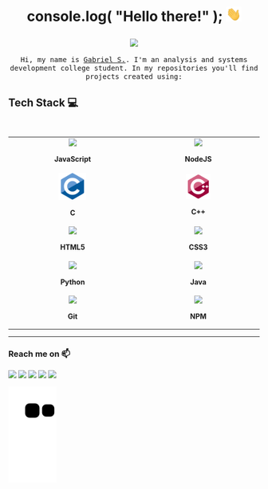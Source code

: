 
 # <p align="center"> console.log( "Hello there!" ); <img src="https://raw.githubusercontent.com/parth-27/parth-27/master/Hi.gif" width="30px"></p>

<p align="center"><img width=50% src="https://media2.giphy.com/media/jM4NGpvx6jZmW93hcZ/giphy.gif?cid=ecf05e47qxppgplgsjmq0kxhk26viej2twmn9stiw4sf7kse&rid=giphy.gif&ct=g"></p>


<p align="center"><samp>Hi, my name is <a href="https://github.com/santosgabrieldev" target="_blank">Gabriel S.</a>. I'm an analysis and systems development college student. In my repositories you'll find projects created using:</samp></p>

## Tech Stack :computer:

<br>
<table>
<tbody>
 <tr>
<td align="center" width="500px">
<img height=65px src="https://img.icons8.com/color/2x/javascript.png"> 
<p><b>JavaScript<b></p>
</td>

<td align="center" width="500px">
<img height=75px src="https://img.icons8.com/color/2x/nodejs.png"> 
<p><b>NodeJS<b></p>
</td>
</tr>

<tr>
<td align="center">
<img height=55px src="https://raw.githubusercontent.com/devicons/devicon/master/icons/c/c-original.svg">
<p><b>C<b></p>
</td>
 
<td align="center">
<img height="50px" src="https://raw.githubusercontent.com/devicons/devicon/master/icons/cplusplus/cplusplus-original.svg">
<p><b>C++<b></p>
</td>
</tr>

<tr>
<td align="center">
<img height="55px" src="https://img.icons8.com/color/2x/html-5.png">
<p><b>HTML5<b></p>
</td>

<td align="center" >
<img height=55px src="https://img.icons8.com/color/64/000000/css3.png">
<p><b>CSS3</b></p>
</td>
 
<tr>
<td align="center">
<img height=55px src="https://img.icons8.com/color/2x/python.png">
<p><b>Python</b></p>
</td>
 
<td align="center" width="500px">
<img height=65px src="https://img.icons8.com/color/48/000000/java-coffee-cup-logo--v2.png">
<p><b>Java</b></p>
</td>
 
<tr>
<td align="center"> 
<img height=55px src="https://img.icons8.com/color/48/000000/git.png"> 
<p><b>Git<b></p>
</td>
 
<td align="center">
<img height=65px src="https://img.icons8.com/color/96/000000/npm.png"> 
<p><b>NPM</b></p>
</td>

</tbody>
</table>

____

<h3 align="left">Reach me on 📫</h3>
 <div> 
  <a href="https://www.instagram.com/gabrielsantos.jpeg/" target="_blank"><img src="https://img.shields.io/badge/-Instagram-%23E4405F?style=for-the-badge&logo=instagram&logoColor=white" target="_blank"></a>
  <a href = "mailto:gsantos58145@gmail.com"><img src="https://img.shields.io/badge/-Gmail-%23333?style=for-the-badge&logo=gmail&logoColor=white" target="_blank"></a>
  <a href="https://www.linkedin.com/in/gabrielsantosalves/" target="_blank"><img src="https://img.shields.io/badge/-LinkedIn-%230077B5?style=for-the-badge&logo=linkedin&logoColor=white" target="_blank"></a> 
  <a href="https://gabrielsantoshome.vercel.app" target="_blank"><img src="https://img.shields.io/badge/-My Website-%23E4405F?style=for-the-badge&logo=google&logoColor=white" target="_blank"></a>
    <a href="https://api.whatsapp.com/send?phone=5534999915529&text=Olá! vim pelo GitHub" target="_blank"><img src="https://img.shields.io/badge/WhatsApp-25D366?style=for-the-badge&logo=whatsapp&logoColor=white" target="_blank"></a> 
  
  ![Snake animation](https://github.com/rafaballerini/rafaballerini/blob/output/github-contribution-grid-snake.svg)

</div>

